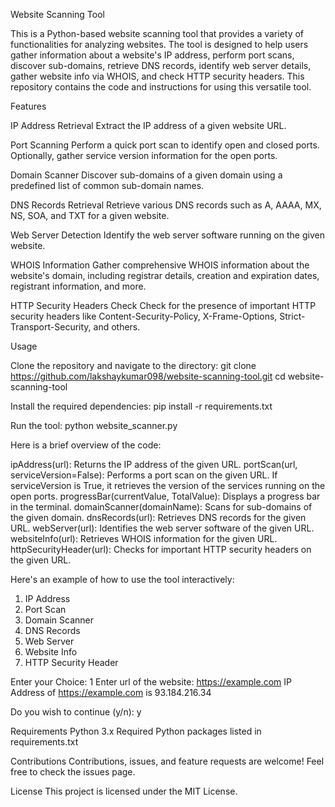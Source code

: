 Website Scanning Tool

This is a Python-based website scanning tool that provides a variety of functionalities for analyzing websites. The tool is designed to help users gather information about a website's IP address, perform port scans, discover sub-domains, retrieve DNS records, identify web server details, gather website info via WHOIS, and check HTTP security headers. This repository contains the code and instructions for using this versatile tool.

Features

IP Address Retrieval
Extract the IP address of a given website URL.

Port Scanning
Perform a quick port scan to identify open and closed ports.
Optionally, gather service version information for the open ports.

Domain Scanner
Discover sub-domains of a given domain using a predefined list of common sub-domain names.

DNS Records Retrieval
Retrieve various DNS records such as A, AAAA, MX, NS, SOA, and TXT for a given website.

Web Server Detection
Identify the web server software running on the given website.

WHOIS Information
Gather comprehensive WHOIS information about the website's domain, including registrar details, creation and expiration dates, registrant information, and more.

HTTP Security Headers Check
Check for the presence of important HTTP security headers like Content-Security-Policy, X-Frame-Options, Strict-Transport-Security, and others.

Usage

Clone the repository and navigate to the directory:
git clone https://github.com/lakshaykumar098/website-scanning-tool.git
cd website-scanning-tool

Install the required dependencies:
pip install -r requirements.txt

Run the tool:
python website_scanner.py

Here is a brief overview of the code:

ipAddress(url): Returns the IP address of the given URL.
portScan(url, serviceVersion=False): Performs a port scan on the given URL. If serviceVersion is True, it retrieves the version of the services running on the open ports.
progressBar(currentValue, TotalValue): Displays a progress bar in the terminal.
domainScanner(domainName): Scans for sub-domains of the given domain.
dnsRecords(url): Retrieves DNS records for the given URL.
webServer(url): Identifies the web server software of the given URL.
websiteInfo(url): Retrieves WHOIS information for the given URL.
httpSecurityHeader(url): Checks for important HTTP security headers on the given URL.

Here's an example of how to use the tool interactively:

1. IP Address
2. Port Scan
3. Domain Scanner
4. DNS Records
5. Web Server
6. Website Info
7. HTTP Security Header

Enter your Choice: 1
Enter url of the website: https://example.com
IP Address of https://example.com is 93.184.216.34

Do you wish to continue (y/n): y

Requirements
Python 3.x
Required Python packages listed in requirements.txt

Contributions
Contributions, issues, and feature requests are welcome! Feel free to check the issues page.

License
This project is licensed under the MIT License.
